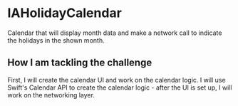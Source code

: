 # IAHolidayCalendar
Calendar that will display month data and make a network call to indicate the holidays in the shown month.

## How I am tackling the challenge
First, I will create the calendar UI and work on the calendar logic. I will use Swift's Calendar API to create the calendar logic - after the UI is set up, I will work on the networking layer.

